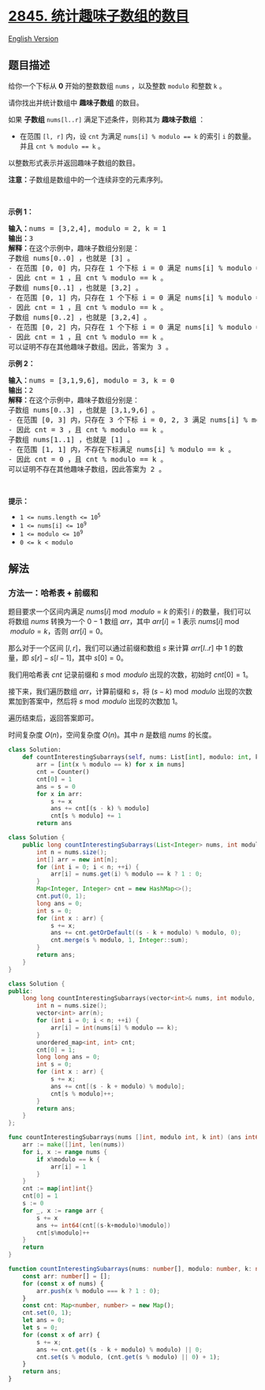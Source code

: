 # [2845. 统计趣味子数组的数目](https://leetcode.cn/problems/count-of-interesting-subarrays)

[English Version](/solution/2800-2899/2845.Count%20of%20Interesting%20Subarrays/README_EN.md)

<!-- tags:数组,哈希表,前缀和 -->

<!-- difficulty:中等 -->

## 题目描述

<!-- 这里写题目描述 -->

<p>给你一个下标从 <strong>0</strong> 开始的整数数组 <code>nums</code> ，以及整数 <code>modulo</code> 和整数 <code>k</code> 。</p>

<p>请你找出并统计数组中 <strong>趣味子数组</strong> 的数目。</p>

<p>如果 <strong>子数组</strong> <code>nums[l..r]</code> 满足下述条件，则称其为 <strong>趣味子数组</strong> ：</p>

<ul>
	<li>在范围 <code>[l, r]</code> 内，设 <code>cnt</code> 为满足 <code>nums[i] % modulo == k</code> 的索引 <code>i</code> 的数量。并且 <code>cnt % modulo == k</code> 。</li>
</ul>

<p>以整数形式表示并返回趣味子数组的数目。<em> </em></p>

<p><span><strong>注意：</strong>子数组是数组中的一个连续非空的元素序列。</span></p>

<p>&nbsp;</p>

<p><strong class="example">示例 1：</strong></p>

<pre>
<strong>输入：</strong>nums = [3,2,4], modulo = 2, k = 1
<strong>输出：</strong>3
<strong>解释：</strong>在这个示例中，趣味子数组分别是： 
子数组 nums[0..0] ，也就是 [3] 。 
- 在范围 [0, 0] 内，只存在 1 个下标 i = 0 满足 nums[i] % modulo == k 。
- 因此 cnt = 1 ，且 cnt % modulo == k 。
子数组 nums[0..1] ，也就是 [3,2] 。
- 在范围 [0, 1] 内，只存在 1 个下标 i = 0 满足 nums[i] % modulo == k 。
- 因此 cnt = 1 ，且 cnt % modulo == k 。
子数组 nums[0..2] ，也就是 [3,2,4] 。
- 在范围 [0, 2] 内，只存在 1 个下标 i = 0 满足 nums[i] % modulo == k 。
- 因此 cnt = 1 ，且 cnt % modulo == k 。
可以证明不存在其他趣味子数组。因此，答案为 3 。</pre>

<p><strong class="example">示例 2：</strong></p>

<pre>
<strong>输入：</strong>nums = [3,1,9,6], modulo = 3, k = 0
<strong>输出：</strong>2
<strong>解释：</strong>在这个示例中，趣味子数组分别是： 
子数组 nums[0..3] ，也就是 [3,1,9,6] 。
- 在范围 [0, 3] 内，只存在 3 个下标 i = 0, 2, 3 满足 nums[i] % modulo == k 。
- 因此 cnt = 3 ，且 cnt % modulo == k 。
子数组 nums[1..1] ，也就是 [1] 。
- 在范围 [1, 1] 内，不存在下标满足 nums[i] % modulo == k 。
- 因此 cnt = 0 ，且 cnt % modulo == k 。
可以证明不存在其他趣味子数组，因此答案为 2 。</pre>

<p>&nbsp;</p>

<p><strong>提示：</strong></p>

<ul>
	<li><code>1 &lt;= nums.length &lt;= 10<sup>5 </sup></code></li>
	<li><code>1 &lt;= nums[i] &lt;= 10<sup>9</sup></code></li>
	<li><code>1 &lt;= modulo &lt;= 10<sup>9</sup></code></li>
	<li><code>0 &lt;= k &lt; modulo</code></li>
</ul>

## 解法

### 方法一：哈希表 + 前缀和

题目要求一个区间内满足 $nums[i] \bmod modulo = k$ 的索引 $i$ 的数量，我们可以将数组 $nums$ 转换为一个 $0-1$ 数组 $arr$，其中 $arr[i] = 1$ 表示 $nums[i] \bmod modulo = k$，否则 $arr[i] = 0$。

那么对于一个区间 $[l, r]$，我们可以通过前缀和数组 $s$ 来计算 $arr[l..r]$ 中 $1$ 的数量，即 $s[r] - s[l - 1]$，其中 $s[0] = 0$。

我们用哈希表 $cnt$ 记录前缀和 $s \bmod modulo$ 出现的次数，初始时 $cnt[0]=1$。

接下来，我们遍历数组 $arr$，计算前缀和 $s$，将 $(s-k) \bmod modulo$ 出现的次数累加到答案中，然后将 $s \bmod modulo$ 出现的次数加 $1$。

遍历结束后，返回答案即可。

时间复杂度 $O(n)$，空间复杂度 $O(n)$。其中 $n$ 是数组 $nums$ 的长度。

<!-- tabs:start -->

```python
class Solution:
    def countInterestingSubarrays(self, nums: List[int], modulo: int, k: int) -> int:
        arr = [int(x % modulo == k) for x in nums]
        cnt = Counter()
        cnt[0] = 1
        ans = s = 0
        for x in arr:
            s += x
            ans += cnt[(s - k) % modulo]
            cnt[s % modulo] += 1
        return ans
```

```java
class Solution {
    public long countInterestingSubarrays(List<Integer> nums, int modulo, int k) {
        int n = nums.size();
        int[] arr = new int[n];
        for (int i = 0; i < n; ++i) {
            arr[i] = nums.get(i) % modulo == k ? 1 : 0;
        }
        Map<Integer, Integer> cnt = new HashMap<>();
        cnt.put(0, 1);
        long ans = 0;
        int s = 0;
        for (int x : arr) {
            s += x;
            ans += cnt.getOrDefault((s - k + modulo) % modulo, 0);
            cnt.merge(s % modulo, 1, Integer::sum);
        }
        return ans;
    }
}
```

```cpp
class Solution {
public:
    long long countInterestingSubarrays(vector<int>& nums, int modulo, int k) {
        int n = nums.size();
        vector<int> arr(n);
        for (int i = 0; i < n; ++i) {
            arr[i] = int(nums[i] % modulo == k);
        }
        unordered_map<int, int> cnt;
        cnt[0] = 1;
        long long ans = 0;
        int s = 0;
        for (int x : arr) {
            s += x;
            ans += cnt[(s - k + modulo) % modulo];
            cnt[s % modulo]++;
        }
        return ans;
    }
};
```

```go
func countInterestingSubarrays(nums []int, modulo int, k int) (ans int64) {
	arr := make([]int, len(nums))
	for i, x := range nums {
		if x%modulo == k {
			arr[i] = 1
		}
	}
	cnt := map[int]int{}
	cnt[0] = 1
	s := 0
	for _, x := range arr {
		s += x
		ans += int64(cnt[(s-k+modulo)%modulo])
		cnt[s%modulo]++
	}
	return
}
```

```ts
function countInterestingSubarrays(nums: number[], modulo: number, k: number): number {
    const arr: number[] = [];
    for (const x of nums) {
        arr.push(x % modulo === k ? 1 : 0);
    }
    const cnt: Map<number, number> = new Map();
    cnt.set(0, 1);
    let ans = 0;
    let s = 0;
    for (const x of arr) {
        s += x;
        ans += cnt.get((s - k + modulo) % modulo) || 0;
        cnt.set(s % modulo, (cnt.get(s % modulo) || 0) + 1);
    }
    return ans;
}
```

<!-- tabs:end -->

<!-- end -->
